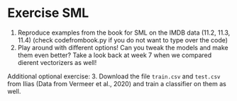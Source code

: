 # Exercise SML


1. Reproduce examples from the book for SML on the IMDB data (11.2, 11.3, 11.4) (check codefrombook.py if you do not want to type over the code)
2. Play around with different options! Can you tweak the models and make them even better? Take a look back at week 7 when we compared dierent vectorizers as well!


Additional optional exercise: 
3. Download the file `train.csv` and `test.csv` from Ilias (Data from Vermeer et al., 2020) and train a classifier on them as well.
